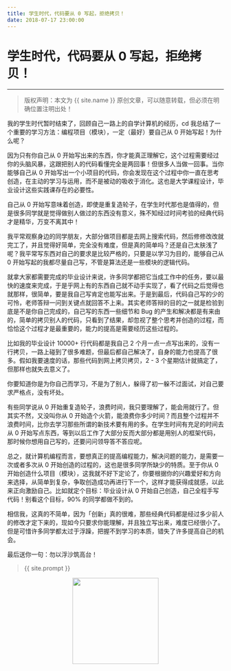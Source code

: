 ```yaml
---
title: 学生时代，代码要从 0 写起，拒绝拷贝！
date: 2018-07-17 23:00:00
---
```

# 学生时代，代码要从 0 写起，拒绝拷贝！
***
> 版权声明：本文为 {{ site.name }} 原创文章，可以随意转载，但必须在明确位置注明出处！

我的学生时代暂时结束了，回顾自己一路上的自学计算机的经历，cd 我总结了一个重要的学习方法：编程项目（模块），一定（最好）要自己从 0 开始写起！为什么呢？

因为只有你自己从 0 开始写出来的东西，你才能真正理解它，这个过程需要经过你的头脑风暴，这跟把别人的代码看懂完全是两回事！但很多人当做一回事。当你能够自己从 0 开始写出一个小项目的代码，你会发现在这个过程中你一直在思考创造，在主动的学习与运用，而不是被动的吸收于消化。这也是大学课程设计，毕业设计这些实践课存在的必要性。

自己从 0 开始写意味着创造，即使是重复造轮子，在学生时代那也是值得的，但是很多同学就是觉得做别人做过的东西没有意义，殊不知经过时间考验的经典代码才是精华，万变不离其中！

我平常观察身边的同学朋友，大部分做项目都是去网上搜索代码，然后修修改改就完工了，并且觉得好简单，完全没有难度，但是真的简单吗？还是自己太肤浅了呢？我平常写东西对自己的要求是比较严格的，只要是以学习为目的，能够自己从 0 开始写起的我都尽量自己写，不管是算法还是一些模块的逻辑代码。

就拿大家都需要完成的毕业设计来说，许多同学都把它当成工作中的任务，要以最快的速度来完成，于是乎网上有的东西自己就不动手实现了，看了代码之后觉得也就那样，很简单，要是我自己写肯定也能写出来。于是到最后，代码自己写的少的可怜，老师答辩一问到关键点就回答不上来。其实老师答辩的目的之一就是检验到底是不是你自己完成的，自己写的东西一些细节和 Bug 的产生和解决都是有来由的，简单的拷贝别人的代码，只看到了结果，却忽视了整个思考并创造的过程，而恰恰这个过程才是最重要的，能力的提高是需要经历这些过程的。

比如我的毕业设计 10000+ 行代码都是我自己 2 个月一点一点写出来的，没有一行拷贝，一路上碰到了很多难题，但最后都自己解决了，自身的能力也提高了很多。假如我要速度的话，那些代码到网上拷贝拷贝，2 - 3 个星期估计就搞定了，但那样也就失去意义了。

你要知道你是为你自己而学习，不是为了别人，躲得了初一躲不过面试，对自己要求严格点，没有坏处。

有些同学说从 0 开始重复造轮子，浪费时间，我只要理解了，能会用就行了。但其实不然，又没叫你从 0 开始造个火箭，能浪费你多少时间？而且整个过程并不浪费时间，比你去学习那些所谓的新技术要有用的多。在学生时间有充足的时间去从 0 开始写点东西，等到以后工作了大部分反而大部分都是用别人的框架代码，那时候你想用自己写的，还要问问领导答不答应呢。

总之，就计算机编程而言，要想真正的提高编程能力，解决问题的能力，是需要一次或者多次从 0 开始创造的过程的，这也是很多同学所缺少的特质。至于你从 0 开始创造什么项目（模块），这我就不好下定论了，你要根据你的兴趣爱好和方向来选择，从简单到复杂，争取创造成功再进行下一个，这样才能获得成就感，以此来正向激励自己。比如就定个目标：毕业设计从 0 开始自己创造，自己全程手写代码！别看这个目标，90% 的同学都做不到的。

相信我，这真的不简单，因为「创新」真的很难，那些经典代码都是经过多少前人的修改才定下来的，现如今只要求你能理解，并且独立写出来，难度已经很小了。但是可惜许多同学都太过于浮躁，把握不到学习的本质，错失了许多提高自己的机会。

最后送你一句：勿以浮沙筑高台！

> {{ site.prompt }}

<div  align="center">
<img src="{{ site.url }}/images/wechart.jpg" width = "200" height = "200"/>
